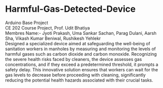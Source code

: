 # Harmful-Gas-Detected-Device
Arduino Base Project
<br>
CE 202 Course Project, Prof. Udit Bhatiya
<br>
Membres Name:- Jyoti Prakash, Uma Sankar Sachan, Parag Dulani, Aarsh Sha, Vikash Kumar Beniwal, Rushikesh Yehlekr
<br>
Designed a specialized device aimed at safeguarding the well-being of sanitation workers in manholes by measuring and monitoring the levels of harmful gases 
such as carbon dioxide and carbon monoxide. Recognizing the severe health risks faced by cleaners, the device assesses gas concentrations, and if they exceed a 
predetermined threshold, it prompts a safety delay. This innovative solution ensures that workers can wait for the gas levels to decrease before proceeding with 
cleaning, significantly reducing the potential health hazards associated with their crucial tasks.

